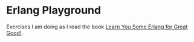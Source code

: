 # Erlang Playground

Exercises I am doing as I read the book [Learn You Some Erlang for Great Good!](https://learnyousomeerlang.com/).
